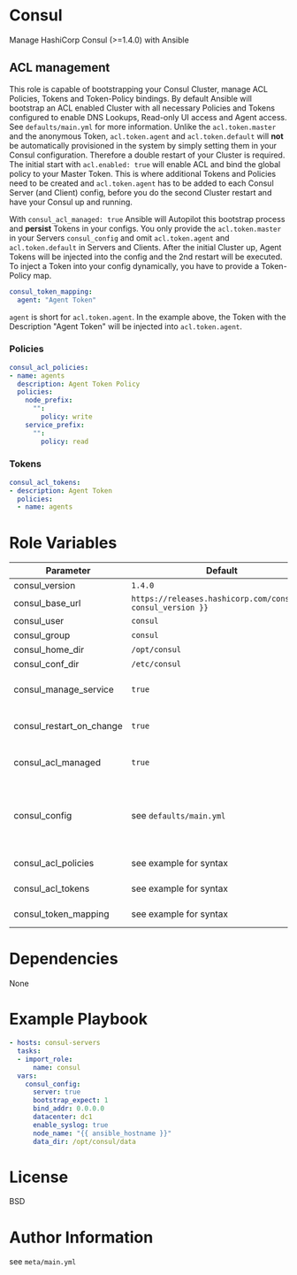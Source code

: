# Consul

Manage HashiCorp Consul (>=1.4.0) with Ansible

## ACL management

This role is capable of bootstrapping your Consul Cluster, manage ACL Policies, Tokens and Token-Policy bindings.
By default Ansible will bootstrap an ACL enabled Cluster with all necessary Policies and Tokens configured to enable DNS Lookups, Read-only UI access and Agent access. See `defaults/main.yml` for more information.
Unlike the `acl.token.master` and the anonymous Token, `acl.token.agent` and `acl.token.default` will **not** be automatically provisioned in the system by simply setting them in your Consul configuration. Therefore a double restart of your Cluster is required. The initial start with `acl.enabled: true` will enable ACL and bind the global policy to your Master Token. This is where additional Tokens and Policies need to be created and `acl.token.agent` has to be added to each Consul Server (and Client) config, before you do the second Cluster restart and have your Consul up and running.

With `consul_acl_managed: true` Ansible will Autopilot this bootstrap process and **persist** Tokens in your configs.
You only provide the `acl.token.master` in your Servers `consul_config` and omit `acl.token.agent` and `acl.token.default` in Servers and Clients. After the initial Cluster up, Agent Tokens will be injected into the config and the 2nd restart will be executed.
To inject a Token into your config dynamically, you have to provide a Token-Policy map.

```yaml
consul_token_mapping:
  agent: "Agent Token"
```

`agent` is short for `acl.token.agent`.
In the example above, the Token with the Description "Agent Token" will be injected into `acl.token.agent`.

### Policies

```yaml
consul_acl_policies:
- name: agents
  description: Agent Token Policy
  policies:
    node_prefix:
      "":
        policy: write
    service_prefix:
      "":
        policy: read
```

### Tokens

```yaml
consul_acl_tokens:
- description: Agent Token
  policies:
  - name: agents
```

# Role Variables

|Parameter|Default|Description|
|---------|-------|-----------|
|consul_version|`1.4.0`||
|consul_base_url|`https://releases.hashicorp.com/consul/{{ consul_version }}`||
|consul_user|`consul`||
|consul_group|`consul`||
|consul_home_dir|`/opt/consul`||
|consul_conf_dir|`/etc/consul`||
|consul_manage_service|`true`|Manage Service start and restart|
|consul_restart_on_change|`true`|Service restart on config change|
|consul_acl_managed|`true`|Manage ACL completely with ansible|
|consul_config|see `defaults/main.yml`|JSON config written in yaml. Consult consul documentation for parameters|
|consul_acl_policies|see example for syntax|JSON consul Policies|
|consul_acl_tokens|see example for syntax|JSON consul Tokens|
|consul_token_mapping|see example for syntax|inject Token into config|

# Dependencies

None

# Example Playbook

```yaml
- hosts: consul-servers
  tasks:
  - import_role:
      name: consul
  vars:
    consul_config:
      server: true
      bootstrap_expect: 1
      bind_addr: 0.0.0.0
      datacenter: dc1
      enable_syslog: true
      node_name: "{{ ansible_hostname }}"
      data_dir: /opt/consul/data
```

# License

BSD

# Author Information

see `meta/main.yml`
